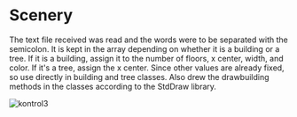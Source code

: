 # Scenery
The text file received was read and the words were to be separated with the semicolon. It is kept in the array depending on whether it is a building or a tree. If it is a building, assign it to the number of floors, x center, width, and color. If it's a tree, assign the x center. Since other values are already fixed, so use directly in building and tree classes. Also drew the drawbuilding methods in the classes according to the StdDraw library.



![kontrol3](https://user-images.githubusercontent.com/77505777/126905259-f9597490-b962-42cb-90ff-e2f8afe3a5a7.PNG)

